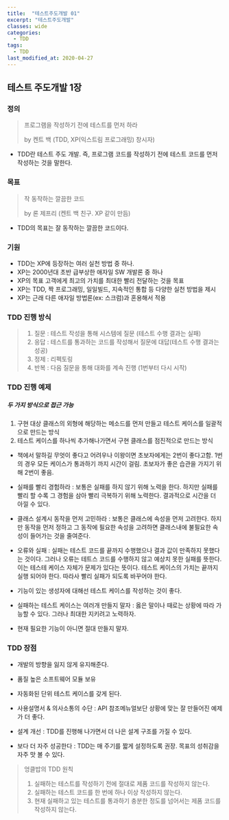 ```yaml
---
title:  "테스트주도개발 01"
excerpt: "테스트주도개발"
classes: wide
categories:
  - TDD
tags:
  - TDD
last_modified_at: 2020-04-27
---
```




## 테스트 주도개발 1장



### 정의

> 프로그램을 작성하기 전에 테스트를 먼저 하라 
>
> by 켄트 백 (TDD, XP(익스트림 프로그래밍) 창시자)

* TDD란 테스트 주도 개발.  즉, 프로그램 코드를 작성하기 전에 테스트 코드를 먼저 작성하는 것을 말한다.



### 목표

> 작 동작하는 깔끔한 코드
>
> by 론 제프리 (켄트 백 친구. XP 같이 만듬)

* TDD의 목표는  잘 동작하는 깔끔한 코드이다.



### 기원

* TDD는 XP에 등장하는 여러 실천 방법 중 하나.
* XP는 2000년대 초반 급부상한 애자일 SW 개발론 중 하나
* XP의 목표 고객에게 최고의 가치를 최대한 빨리 전달하는 것을 목표
* XP는 TDD, 짝 프로그래밍, 일일빌드, 지속적인 통합 등 다양한 실천 방법을 제시
* XP는 근래 다른 애자일 방법론(ex: 스크럼)과 혼용해서 적용



### TDD 진행 방식

> 1. 질문 : 테스트 작성을 통해 시스템에 질문 (테스트 수행 결과는 실패)
> 2. 응답 : 테스트를 통과하는 코드를 작성해서 질문에 대답(테스트 수행 결과는 성공)
> 3. 정제 : 리펙토링
> 4. 반복 : 다음 질문을 통해 대화를 계속 진행 (1번부터 다시 시작)



### TDD 진행 예제

##### 두 가지 방식으로 접근 가능

1. 구현 대상 클래스의 외형에 해당하는 메소드를 먼저 만들고 테스트 케이스를 일괄적으로 만드는 방식
2. 테스트 케이스를 하나씩 추가해나가면서 구현 클래스를 점진적으로 만드는 방식

* 책에서 말하길 무엇이 좋다고 어려우나 이왕이면 초보자에게는 2번이 좋다고함. 1번의 경우 모든 케이스가 통과하기 까지 시간이 걸림. 초보자가 좋은 습관을 가지기 위해 2번이 좋음.

* 실패를 빨리 경험하라 : 보통은 실패를 하지 않기 위해 노력을 한다. 하지만 실패를 빨리 할 수록 그 경험을 삼아 빨리 극복하기 위해 노력한다. 결과적으로 시간을 더 아낄 수 있다.

* 클래스 설계시 동작을 먼저 고민하라 : 보통은 클래스에 속성을 먼저 고려한다. 하지만 동작을 먼저 정하고 그 동작에 필요한 속성을 고려하면 클래스내에 불필요한 속성이 들어가는 것을 줄여준다.

* 오류와 실패 : 실패는 테스트 코드를 끝까지 수행했으나 결과 값이 만족하지 못했다는 것이다. 그러나 오류는 테트스 코드를 수행하지 않고 예상치 못한 실패를 뜻한다. 이는 테스테 케이스 자체가 문제가 있다는 뜻이다. 테스트 케이스의 가치는 끝까지 실행 되어야 한다. 따라사 빨리 실패가 되도록 바꾸어야 한다.

* 기능이 있는 생성자에 대해선 테스트 케이스를 작성하는 것이 좋다.

* 실패하는 테스트 케이스는 여러개 만들지 말자 : 옳은 말이나 때로는 상황에 따라 가능할 수 있다. 그러나 최대한 지키려고 노력하자.

* 현재 필요한 기능이 아니면 절대 만들지 말자.



### TDD 장점

* 개발의 방향을 잃지 않게 유지해준다.

* 품질 높은 소프트웨어 모듈 보유
* 자동화된 단위 테스트 케이스를 갖게 된다.
* 사용설명서 & 의사소통의 수단 : API 참조메뉴얼보단 상황에 맞는 잘 만들어진 예제가 더 좋다.
* 설계 개선 : TDD를 진행해 나가면서 더 나은 설계 구조를 가질 수 있다.
* 보다 더 자주 성공한다 : TDD는 매 주기를 짧게 설정하도록 권장. 목표의 성취감을 자주 맛 볼 수 있다.



> 엉클밥의 TDD 원칙
>
> 1. 실패하는 테스트를 작성하기 전에 절대로 제품 코드를 작성하지 않는다.
> 2. 실패하는 테스트 코드를 한 번에 하나 이상 작성하지 않는다.
> 3. 현재 실패하고 있는 테스트를 통과하기 충분한 정도를 넘어서는 제품 코드를 작성하지 않는다.